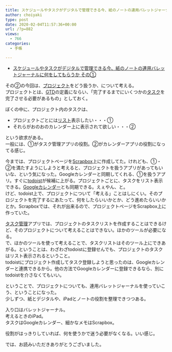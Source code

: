 ```yaml
---
title: スケジュールやタスクがデジタルで管理できる今、紙のノートの連用バレットジャーナルに何をしてもらうか その②
author: choiyaki
type: post
date: 2020-02-04T11:57:36+00:00
url: /?p=882
views:
  - 766
categories:
  - 手帳

---
```

  * [スケジュールやタスクがデジタルで管理できる今、紙のノートの連用バレットジャーナルに何をしてもらうか その①][1]

その②の今回は、[プロジェクト][2]をどう扱うか、について考える。  
プロジェクトとは、[GTD][3]の定義にならい、「完了するまでにいくつかの[タスク][4]を完了させる必要があるもの」としておく。

ぼくの中に、プロジェクト内のタスクは、

  * プロジェクトごとには<a href="https://scrapbox.io/choiyaki-hondana/%E3%83%AA%E3%82%B9%E3%83%88" draggable="false">リスト</a>表示したい・・・①
  * それらがおのおのカレンダー上に表示されて欲しい・・・②

という欲求がある。  
一般には、①がタスク管理アプリの役割。②がカレンダーアプリの役割になってる感じ。

今までは、プロジェクトページを[Scrapbox][5]上に作成してた。けれども、①・②を満たすようにしようと考えると、プロジェクトを扱うアプリがあってもいいな、という気になった。Googleカレンダーと同期してくれる、①を扱うアプリ。すぐに[todoist][6]が候補に上がる。プロジェクトごとに、タスクをリスト表示できる。[Googleカレンダー][7]とも同期できる。えぇやん、と。  
けど、todoist上で、プロジェクトについて「考える」ことはしにくい。そのプロジェクトを完了するにあたって、何をしたらいいかとか、どう進めたらいいかとか。Scrapboxでは、それが出来るので、プロジェクトページをScrapbox上に作っていた。

[タスク管理][8]アプリでは、プロジェクトのタスクリストを作成することはできるけど、そのプロジェクトについて考えることはできない。ほかのツールが必要になる。  
で、ほかのツールを使って考えることで、タスクリストはそのツール上にできあがる。ということは、わざわざtodoistに登録せんでも、プロジェクトのタスクはリスト表示されるということ。  
todoistにプロジェクト作成してタスク登録しようと思ったのは、Googleカレンダーと連携できるから。他の方法でGoogleカレンダーに登録できるなら、別にtodoistを介さなくてもいい。

ということで、プロジェクトについても、連用バレットジャーナルを使っていこう、ということになった。  
少しずつ、紙とデジタルや、iPadとノートの役割を整理できつつある。

入り口はバレットジャーナル。  
考えるときのiPad。  
タスクはGoogleカレンダー、細かなメモはScrapbox。

役割がはっきりしていれば、何を使うかで迷う必要がなくなる。いい感じ。

では、お読みいただきありがとうございました。

 [1]: https://choiyaki.com/?p=880
 [2]: https://scrapbox.io/choiyaki-hondana/%E3%83%97%E3%83%AD%E3%82%B8%E3%82%A7%E3%82%AF%E3%83%88
 [3]: https://scrapbox.io/choiyaki-hondana/GTD
 [4]: https://scrapbox.io/choiyaki-hondana/%E3%82%BF%E3%82%B9%E3%82%AF
 [5]: https://scrapbox.io/choiyaki-hondana/Scrapbox
 [6]: https://scrapbox.io/choiyaki-hondana/todoist
 [7]: https://scrapbox.io/choiyaki-hondana/Google%E3%82%AB%E3%83%AC%E3%83%B3%E3%83%80%E3%83%BC
 [8]: https://scrapbox.io/choiyaki-hondana/%E3%82%BF%E3%82%B9%E3%82%AF%E7%AE%A1%E7%90%86